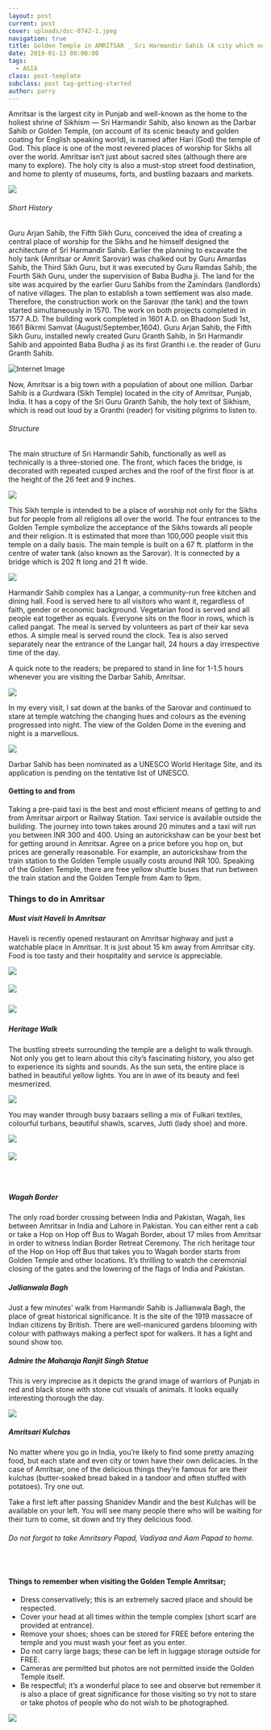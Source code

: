 ```yaml
---
layout: post
current: post
cover: uploads/dsc-0742-1.jpeg
navigation: true
title: Golden Temple in AMRITSAR _ Sri Harmandir Sahib (A city which never sleeps)
date: 2019-01-13 00:00:00
tags:
  - ASIA
class: post-template
subclass: post tag-getting-started
author: parry
---
```


Amritsar is the largest city in Punjab and well-known as the home to the holiest shrine of Sikhism — Sri Harmandir Sahib, also known as the Darbar Sahib or Golden Temple, (on account of its scenic beauty and golden coating for English speaking world), is named after Hari (God) the temple of God. This place is one of the most revered places of worship for Sikhs all over the world. Amritsar isn’t just about sacred sites (although there are many to explore). The holy city is also a must-stop street food destination, and home to plenty of museums, forts, and bustling bazaars and markets.

![](/uploads/dsc-0725-1.jpeg)

###### Short History

Guru Arjan Sahib, the Fifth Sikh Guru, conceived the idea of creating a central place of worship for the Sikhs and he himself designed the architecture of Sri Harmandir Sahib. Earlier the planning to excavate the holy tank (Amritsar or Amrit Sarovar) was chalked out by Guru Amardas Sahib, the Third Sikh Guru, but it was executed by Guru Ramdas Sahib, the Fourth Sikh Guru, under the supervision of Baba Budha ji. The land for the site was acquired by the earlier Guru Sahibs from the Zamindars (landlords) of native villages. The plan to establish a town settlement was also made. Therefore, the construction work on the Sarovar (the tank) and the town started simultaneously in 1570. The work on both projects completed in 1577 A.D. The building work completed in 1601 A.D. on Bhadoon Sudi 1st, 1661 Bikrmi Samvat (August/September,1604). Guru Arjan Sahib, the Fifth Sikh Guru, installed newly created Guru Granth Sahib, in Sri Harmandir Sahib and appointed Baba Budha ji as its first Granthi i.e. the reader of Guru Granth Sahib.

![Internet Image](/uploads/old-3.jpg)

Now, Amritsar is a big town with a population of about one million. Darbar Sahib is a Gurdwara (Sikh Temple) located in the city of Amritsar, Punjab, India. It has a copy of the Sri Guru Granth Sahib, the holy text of Sikhism, which is read out loud by a Granthi (reader) for visiting pilgrims to listen to.

###### Structure

The main structure of Sri Harmandir Sahib, functionally as well as technically is a three-storied one. The front, which faces the bridge, is decorated with repeated cusped arches and the roof of the first floor is at the height of the 26 feet and 9 inches.

![](/uploads/dsc-0729-1.jpeg)

This Sikh temple is intended to be a place of worship not only for the Sikhs but for people from all religions all over the world. The four entrances to the Golden Temple symbolize the acceptance of the Sikhs towards all people and their religion. It is estimated that more than 100,000 people visit this temple on a daily basis. The main temple is built on a 67 ft. platform in the centre of water tank (also known as the Sarovar). It is connected by a bridge which is 202 ft long and 21 ft wide. 

![](/uploads/dsc-0742-1.jpeg)

Harmandir Sahib complex has a Langar, a community-run free kitchen and dining hall. Food is served here to all visitors who want it, regardless of faith, gender or economic background. Vegetarian food is served and all people eat together as equals. Everyone sits on the floor in rows, which is called pangat. The meal is served by volunteers as part of their kar seva ethos. A simple meal is served round the clock. Tea is also served separately near the entrance of the Langar hall, 24 hours a day irrespective time of the day.

A quick note to the readers; be prepared to stand in line for 1-1.5 hours whenever you are visiting the Darbar Sahib, Amritsar.

![](/uploads/dsc-0743-1.jpeg)

In my every visit, I sat down at the banks of the Sarovar and continued to stare at temple watching the changing hues and colours as the evening progressed into night. The view of the Golden Dome in the evening and night is a marvellous.

![](/uploads/dsc-0150-1.jpeg)

Darbar Sahib has been nominated as a UNESCO World Heritage Site, and its application is pending on the tentative list of UNESCO.

#### Getting to and from

Taking a pre-paid taxi is the best and most efficient means of getting to and from Amritsar airport or Railway Station. Taxi service is available outside the building. The journey into town takes around 20 minutes and a taxi will run you between INR 300 and 400. Using an autorickshaw can be your best bet for getting around in Amritsar. Agree on a price before you hop on, but prices are generally reasonable. For example, an autorickshaw from the train station to the Golden Temple usually costs around INR 100. Speaking of the Golden Temple, there are free yellow shuttle buses that run between the train station and the Golden Temple from 4am to 9pm.

### Things to do in Amritsar

##### Must visit Haveli In Amritsar

Haveli is recently opened restaurant on Amritsar highway and just a watchable place in Amritsar. It is just about 15 km away from Amritsar city. Food is too tasty and their hospitality and service is appreciable.

![](/uploads/dsc-0824-1.jpeg)

##### ![](/uploads/20181209-032558.jpg)

##### ![](/uploads/dsc-0927-1.jpeg)

##### Heritage Walk

The bustling streets surrounding the temple are a delight to walk through.  Not only you get to learn about this city’s fascinating history, you also get to experience its sights and sounds. As the sun sets, the entire place is bathed in beautiful yellow lights. You are in awe of its beauty and feel mesmerized.

![](/uploads/dsc-0108-1.jpeg)

You may wander through busy bazaars selling a mix of Fulkari textiles, colourful turbans, beautiful shawls, scarves, Jutti (lady shoe) and more.

![](/uploads/dsc-0748-1.jpeg)

##### ![](/uploads/20181203-204649-1.jpeg)

#####  

##### Wagah Border

The only road border crossing between India and Pakistan, Wagah, lies between Amritsar in India and Lahore in Pakistan. You can either rent a cab or take a Hop on Hop off Bus to Wagah Border, about 17 miles from Amritsar in order to witness Indian Border Retreat Ceremony. The rich heritage tour of the Hop on Hop off Bus that takes you to Wagah border starts from Golden Temple and other locations. It’s thrilling to watch the ceremonial closing of the gates and the lowering of the flags of India and Pakistan. 

##### Jallianwala Bagh

Just a few minutes’ walk from Harmandir Sahib is Jallianwala Bagh, the place of great historical significance. It is the site of the 1919 massacre of Indian citizens by British. There are well-manicured gardens blooming with colour with pathways making a perfect spot for walkers. It has a light and sound show too. 

##### Admire the Maharaja Ranjit Singh Statue

This is very imprecise as it depicts the grand image of warriors of Punjab in red and black stone with stone cut visuals of animals. It looks equally interesting thorough the day.

![](/uploads/dsc-0133-3.jpeg)

##### Amritsari Kulchas

No matter where you go in India, you’re likely to find some pretty amazing food, but each state and even city or town have their own delicacies. In the case of Amritsar, one of the delicious things they’re famous for are their kulchas (butter-soaked bread baked in a tandoor and often stuffed with potatoes). Try one out. 

Take a first left after passing Shanidev Mandir and the best Kulchas will be available on your left. You will see many people there who will be waiting for their turn to come, sit down and try they delicious food. 

###### Do not forgot to take Amritsary Papad, Vadiyaa and Aam Papad to home. 

 

#### Things to remember when visiting the Golden Temple Amritsar;

* Dress conservatively; this is an extremely sacred place and should be respected.
* Cover your head at all times within the temple complex (short scarf are provided at entrance).
* Remove your shoes; shoes can be stored for FREE before entering the temple and you must wash your feet as you enter.
* Do not carry large bags; these can be left in luggage storage outside for FREE.
* Cameras are permitted but photos are not permitted inside the Golden Temple itself.
* Be respectful; it’s a wonderful place to see and observe but remember it is also a place of great significance for those visiting so try not to stare or take photos of people who do not wish to be photographed.

![](/uploads/dsc-0157-2.jpeg)